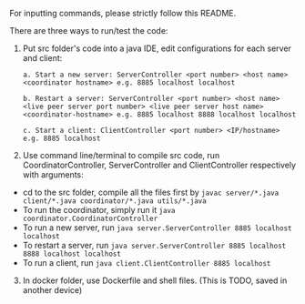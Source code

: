 For inputting commands, please strictly follow this README.

There are three ways to run/test the code:

1. Put src folder's code into a java IDE, edit configurations for each server and client:

   `a. Start a new server: ServerController <port number> <host name> <coordinator hostname>
   e.g. 8885 localhost localhost`

   `b. Restart a server: ServerController <port number> <host name> <live peer server port number> <live peer server host name> <coordinator-hostname>
   e.g. 8885 localhost 8888 localhost localhost`

   `c. Start a client: ClientController <port number> <IP/hostname> e.g. 8885 localhost`

2. Use command line/terminal to compile src code, run CoordinatorController, ServerController and ClientController respectively with arguments:

- cd to the src folder, compile all the files first by `javac server/*.java client/*.java coordinator/*.java utils/*.java`
- To run the coordinator, simply run it `java coordinator.CoordinatorController`
- To run a new server, run `java server.ServerController 8885 localhost localhost`
- To restart a server, run `java server.ServerController 8885 localhost 8888 localhost localhost`
- To run a client, run `java client.ClientController 8885 localhost`

3. In docker folder, use Dockerfile and shell files. (This is TODO, saved in another device)
